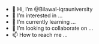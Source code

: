 - 👋 Hi, I’m @Bilawal-iqrauniversity
- 👀 I’m interested in ...
- 🌱 I’m currently learning ...
- 💞️ I’m looking to collaborate on ...
- 📫 How to reach me ...

<!---
Bilawal-iqrauniversity/Bilawal-iqrauniversity is a ✨ special ✨ repository because its `README.md` (this file) appears on your GitHub profile.
You can click the Preview link to take a look at your changes.
--->
